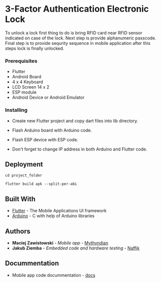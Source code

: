 # 3-Factor Authentication  Electronic Lock

To unlock a lock first thing to do is bring RFID card near RFID sensor indicated on case of the lock. Next step is provide alphanumeric passcode. Final step is to provide sequrity sequence in mobile application after this steps lock is finally unlocked.

### Prerequisites

* Flutter
* Android Board
* 4 x 4 Keyboard
* LCD Screen 14 x 2
* ESP module
* Android Device or Android Emulator

### Installing

* Create new Flutter project and copy dart files into lib directory.

* Flash Arduino board with Arduino code.
* Flash ESP device with ESP code.
* Don't forget to change IP address in both Arduino and Flutter code.

## Deployment

`cd project_folder`

`flutter build apk --split-per-abi`

## Built With

* [Flutter](https://flutter.dev/) - The Mobile Applications UI framework
* [Arduino](https://www.arduino.cc/reference/en/) - C with help of Arduino libraries


## Authors

* **Maciej Zawistowski** - *Mobile app* - [Mythyndian](https://github.com/Mythyndian)
* **Jakub Ziemba** - *Embedded code and hardware testing* - [Naffik](https://github.com/Naffik)

## Docummentation

* Mobile app code docummentation - [docs](https://mythyndian.github.io/)
